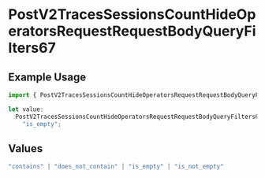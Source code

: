 # PostV2TracesSessionsCountHideOperatorsRequestRequestBodyQueryFilters67

## Example Usage

```typescript
import { PostV2TracesSessionsCountHideOperatorsRequestRequestBodyQueryFilters67 } from "@orq-ai/node/models/operations";

let value:
  PostV2TracesSessionsCountHideOperatorsRequestRequestBodyQueryFilters67 =
    "is_empty";
```

## Values

```typescript
"contains" | "does_not_contain" | "is_empty" | "is_not_empty"
```